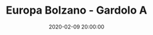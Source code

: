 ---
title: Europa Bolzano - Gardolo A
date: 2020-02-09 20:00:00
squadra-a: Bc Gardolo A
punteggio-a: 
squadra-b: Europa Bolzano
punteggio-b: 
partite/squadra: under-18-19-20
luogo: SC. MEDIA ADA NEGRI
categoria: under 18
---